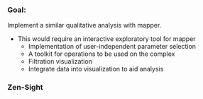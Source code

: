 ### Goal:
Implement a similar qualitative analysis with mapper.

- This would require an interactive exploratory tool for mapper
     - Implementation of user-independent parameter selection
     - A toolkit for operations to be used on the complex
     - Filtration visualization
     - Integrate data into visualization to aid analysis


### Zen-Sight
